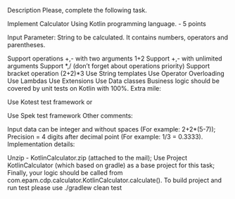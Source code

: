 Description
Please, complete the following task.

Implement Calculator Using Kotlin programming language. - 5 points

Input Parameter: String to be calculated. It contains numbers, operators and parentheses.

Support operations +,- with two arguments 1+2
Support +,- with unlimited arguments
Support *,/ (don’t forget about operations priority)
Support bracket operation (2+2)*3
Use String templates
Use Operator Overloading
Use Lambdas
Use Extensions
Use Data classes
Business logic should be covered by unit tests on Kotlin with 100%. Extra mile:

Use Kotest test framework
or

Use Spek test framework
Other comments:

Input data can be integer and without spaces (For example: 2+2*(5-7));
Precision = 4 digits after decimal point (For example: 1/3 = 0.3333).
Implementation details:

Unzip - KotlinCalculator.zip (attached to the mail);
Use Project KotlinCalculator (which based on gradle) as a base project for this task;
Finally, your logic should be called from
com.epam.cdp.calculator.KotlinCalculator.calculate().
To build project and run test please use ./gradlew clean test

